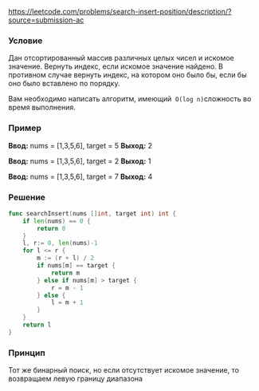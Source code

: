 
https://leetcode.com/problems/search-insert-position/description/?source=submission-ac
### Условие
Дан отсортированный массив различных целых чисел и искомое значение. Вернуть индекс, если искомое значение найдено. В противном случае вернуть индекс, на котором оно было бы, если бы оно было вставлено по порядку.

Вам необходимо написать алгоритм, имеющий  `O(log n)`сложность во время выполнения.
### Пример

**Ввод:** nums = [1,3,5,6], target = 5
**Выход:** 2

**Ввод:** nums = [1,3,5,6], target = 2
**Выход:** 1

**Ввод:** nums = [1,3,5,6], target = 7
**Выход:** 4
### Решение

```go
func searchInsert(nums []int, target int) int {
	if len(nums) == 0 {
		return 0
	}
	l, r:= 0, len(nums)-1
	for l <= r {
		m := (r + l) / 2
		if nums[m] == target {
			return m
		} else if nums[m] > target {
			r = m - 1
		} else {
			l = m + 1
		}
	}
	return l
}
```

### Принцип 

Тот же бинарный поиск, но если отсутствует искомое значение, то возвращаем левую границу диапазона


